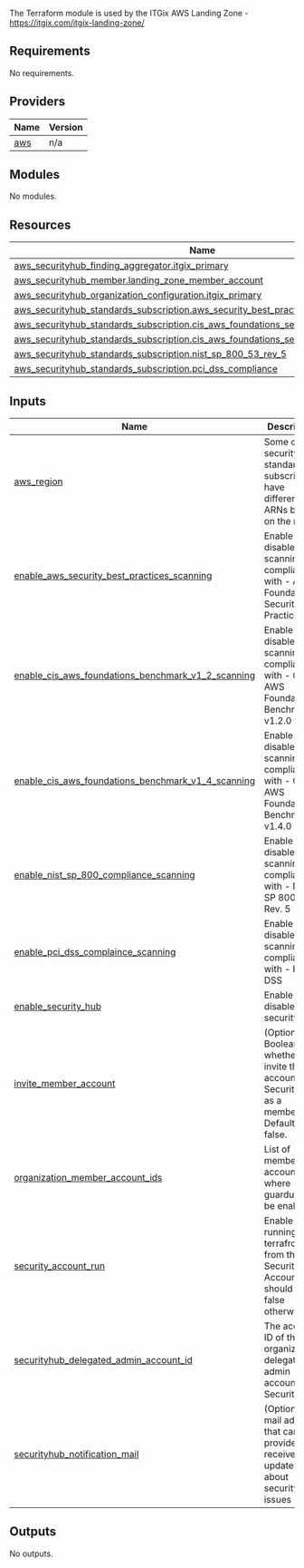 The Terraform module is used by the ITGix AWS Landing Zone - https://itgix.com/itgix-landing-zone/


<!-- BEGIN_TF_DOCS -->
## Requirements

No requirements.

## Providers

| Name | Version |
|------|---------|
| <a name="provider_aws"></a> [aws](#provider\_aws) | n/a |

## Modules

No modules.

## Resources

| Name | Type |
|------|------|
| [aws_securityhub_finding_aggregator.itgix_primary](https://registry.terraform.io/providers/hashicorp/aws/latest/docs/resources/securityhub_finding_aggregator) | resource |
| [aws_securityhub_member.landing_zone_member_account](https://registry.terraform.io/providers/hashicorp/aws/latest/docs/resources/securityhub_member) | resource |
| [aws_securityhub_organization_configuration.itgix_primary](https://registry.terraform.io/providers/hashicorp/aws/latest/docs/resources/securityhub_organization_configuration) | resource |
| [aws_securityhub_standards_subscription.aws_security_best_practices](https://registry.terraform.io/providers/hashicorp/aws/latest/docs/resources/securityhub_standards_subscription) | resource |
| [aws_securityhub_standards_subscription.cis_aws_foundations_security_benchmark_1_2](https://registry.terraform.io/providers/hashicorp/aws/latest/docs/resources/securityhub_standards_subscription) | resource |
| [aws_securityhub_standards_subscription.cis_aws_foundations_security_benchmark_1_4](https://registry.terraform.io/providers/hashicorp/aws/latest/docs/resources/securityhub_standards_subscription) | resource |
| [aws_securityhub_standards_subscription.nist_sp_800_53_rev_5](https://registry.terraform.io/providers/hashicorp/aws/latest/docs/resources/securityhub_standards_subscription) | resource |
| [aws_securityhub_standards_subscription.pci_dss_compliance](https://registry.terraform.io/providers/hashicorp/aws/latest/docs/resources/securityhub_standards_subscription) | resource |

## Inputs

| Name | Description | Type | Default | Required |
|------|-------------|------|---------|:--------:|
| <a name="input_aws_region"></a> [aws\_region](#input\_aws\_region) | Some of the security standard subscriptions have different ARNs based on the region | `string` | `"eu-central-1"` | no |
| <a name="input_enable_aws_security_best_practices_scanning"></a> [enable\_aws\_security\_best\_practices\_scanning](#input\_enable\_aws\_security\_best\_practices\_scanning) | Enable or disable scanning for compliance with - AWS Foundational Security Best Practices | `bool` | `false` | no |
| <a name="input_enable_cis_aws_foundations_benchmark_v1_2_scanning"></a> [enable\_cis\_aws\_foundations\_benchmark\_v1\_2\_scanning](#input\_enable\_cis\_aws\_foundations\_benchmark\_v1\_2\_scanning) | Enable or disable scanning for compliance with - CIS AWS Foundations Benchmark v1.2.0 | `bool` | `false` | no |
| <a name="input_enable_cis_aws_foundations_benchmark_v1_4_scanning"></a> [enable\_cis\_aws\_foundations\_benchmark\_v1\_4\_scanning](#input\_enable\_cis\_aws\_foundations\_benchmark\_v1\_4\_scanning) | Enable or disable scanning for compliance with - CIS AWS Foundations Benchmark v1.4.0 | `bool` | `false` | no |
| <a name="input_enable_nist_sp_800_compliance_scanning"></a> [enable\_nist\_sp\_800\_compliance\_scanning](#input\_enable\_nist\_sp\_800\_compliance\_scanning) | Enable or disable scanning for compliance with - NIST SP 800-53 Rev. 5 | `bool` | `false` | no |
| <a name="input_enable_pci_dss_complaince_scanning"></a> [enable\_pci\_dss\_complaince\_scanning](#input\_enable\_pci\_dss\_complaince\_scanning) | Enable or disable scanning for compliance with - PCI DSS | `bool` | `false` | no |
| <a name="input_enable_security_hub"></a> [enable\_security\_hub](#input\_enable\_security\_hub) | Enable or disable security hub | `bool` | `false` | no |
| <a name="input_invite_member_account"></a> [invite\_member\_account](#input\_invite\_member\_account) | (Optional) Boolean whether to invite the account to Security Hub as a member. Defaults to false. | `bool` | `false` | no |
| <a name="input_organization_member_account_ids"></a> [organization\_member\_account\_ids](#input\_organization\_member\_account\_ids) | List of member account IDs where guarduty will be enabled | `list(any)` | `[]` | no |
| <a name="input_security_account_run"></a> [security\_account\_run](#input\_security\_account\_run) | Enable this if running terrafrom from the Security Account, should be false otherwise | `bool` | `false` | no |
| <a name="input_securityhub_delegated_admin_account_id"></a> [securityhub\_delegated\_admin\_account\_id](#input\_securityhub\_delegated\_admin\_account\_id) | The account ID of the organization delegated admin account for Security Hub | `string` | `""` | no |
| <a name="input_securityhub_notification_mail"></a> [securityhub\_notification\_mail](#input\_securityhub\_notification\_mail) | (Optional) e-mail address that can be provided to receive updates about security issues | `string` | `"aws-landing-zones@itgix.com"` | no |

## Outputs

No outputs.
<!-- END_TF_DOCS -->
